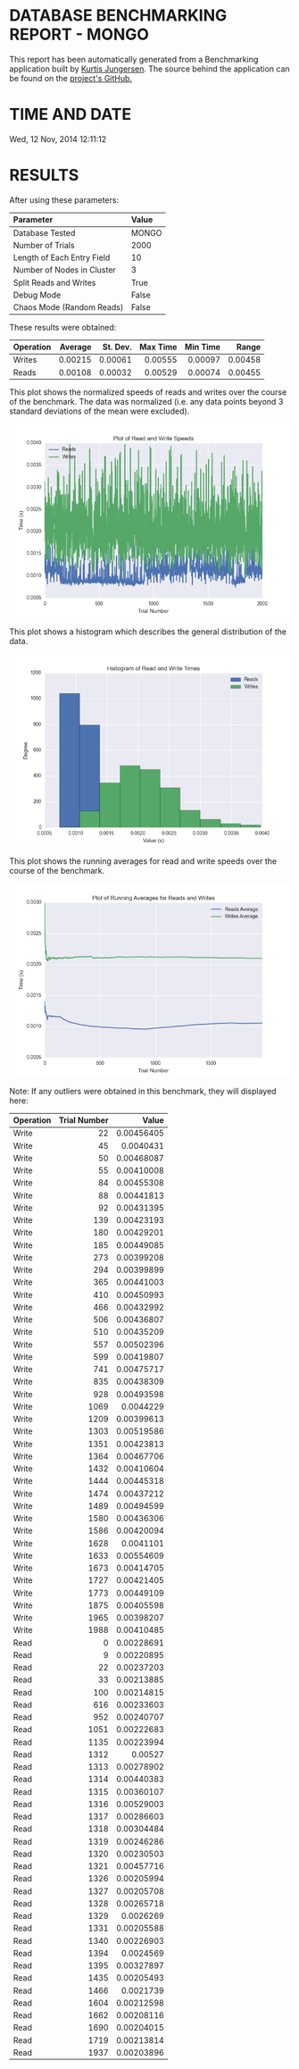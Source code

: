 DATABASE BENCHMARKING REPORT - MONGO
=========================================

This report has been automatically generated from a Benchmarking application
built by [Kurtis Jungersen](http://kmjungersen.com).  The source behind the application can be found on the [project's GitHub.](https://github.com/kmjungersen/DB-Benchmarking)

TIME AND DATE
=============

Wed, 12 Nov, 2014 12:11:12


RESULTS
=======

After using these parameters:

| Parameter                  | Value   |
|:---------------------------|:--------|
| Database Tested            | MONGO   |
| Number of Trials           | 2000    |
| Length of Each Entry Field | 10      |
| Number of Nodes in Cluster | 3       |
| Split Reads and Writes     | True    |
| Debug Mode                 | False   |
| Chaos Mode (Random Reads)  | False   |

These results were obtained:

| Operation   |   Average |   St. Dev. |   Max Time |   Min Time |   Range |
|:------------|----------:|-----------:|-----------:|-----------:|--------:|
| Writes      |   0.00215 |    0.00061 |    0.00555 |    0.00097 | 0.00458 |
| Reads       |   0.00108 |    0.00032 |    0.00529 |    0.00074 | 0.00455 |

This plot shows the normalized speeds of reads and writes over the course of the benchmark.  The data was normalized (i.e. any data points beyond 3 standard deviations of the mean were excluded).

![Alt text](images/MONGO-Nov12-2014-12:11:12-rw.png "rw")

This plot shows a histogram which describes the general distribution of the data.

![Alt text](images/MONGO-Nov12-2014-12:11:12-stats.png "stats")

This plot shows the running averages for read and write speeds over the course of the benchmark.

![Alt text](images/MONGO-Nov12-2014-12:11:12-running_averages.png "running_averages")

Note: If any outliers were obtained in this benchmark, they will displayed here:

| Operation   |   Trial Number |      Value |
|:------------|---------------:|-----------:|
| Write       |             22 | 0.00456405 |
| Write       |             45 | 0.0040431  |
| Write       |             50 | 0.00468087 |
| Write       |             55 | 0.00410008 |
| Write       |             84 | 0.00455308 |
| Write       |             88 | 0.00441813 |
| Write       |             92 | 0.00431395 |
| Write       |            139 | 0.00423193 |
| Write       |            180 | 0.00429201 |
| Write       |            185 | 0.00449085 |
| Write       |            273 | 0.00399208 |
| Write       |            294 | 0.00399899 |
| Write       |            365 | 0.00441003 |
| Write       |            410 | 0.00450993 |
| Write       |            466 | 0.00432992 |
| Write       |            506 | 0.00436807 |
| Write       |            510 | 0.00435209 |
| Write       |            557 | 0.00502396 |
| Write       |            599 | 0.00419807 |
| Write       |            741 | 0.00475717 |
| Write       |            835 | 0.00438309 |
| Write       |            928 | 0.00493598 |
| Write       |           1069 | 0.0044229  |
| Write       |           1209 | 0.00399613 |
| Write       |           1303 | 0.00519586 |
| Write       |           1351 | 0.00423813 |
| Write       |           1364 | 0.00467706 |
| Write       |           1432 | 0.00410604 |
| Write       |           1444 | 0.00445318 |
| Write       |           1474 | 0.00437212 |
| Write       |           1489 | 0.00494599 |
| Write       |           1580 | 0.00436306 |
| Write       |           1586 | 0.00420094 |
| Write       |           1628 | 0.0041101  |
| Write       |           1633 | 0.00554609 |
| Write       |           1673 | 0.00414705 |
| Write       |           1727 | 0.00421405 |
| Write       |           1773 | 0.00449109 |
| Write       |           1875 | 0.00405598 |
| Write       |           1965 | 0.00398207 |
| Write       |           1988 | 0.00410485 |
| Read        |              0 | 0.00228691 |
| Read        |              9 | 0.00220895 |
| Read        |             22 | 0.00237203 |
| Read        |             33 | 0.00213885 |
| Read        |            100 | 0.00214815 |
| Read        |            616 | 0.00233603 |
| Read        |            952 | 0.00240707 |
| Read        |           1051 | 0.00222683 |
| Read        |           1135 | 0.00223994 |
| Read        |           1312 | 0.00527    |
| Read        |           1313 | 0.00278902 |
| Read        |           1314 | 0.00440383 |
| Read        |           1315 | 0.00360107 |
| Read        |           1316 | 0.00529003 |
| Read        |           1317 | 0.00286603 |
| Read        |           1318 | 0.00304484 |
| Read        |           1319 | 0.00246286 |
| Read        |           1320 | 0.00230503 |
| Read        |           1321 | 0.00457716 |
| Read        |           1326 | 0.00205994 |
| Read        |           1327 | 0.00205708 |
| Read        |           1328 | 0.00265718 |
| Read        |           1329 | 0.0026269  |
| Read        |           1331 | 0.00205588 |
| Read        |           1340 | 0.00226903 |
| Read        |           1394 | 0.0024569  |
| Read        |           1395 | 0.00327897 |
| Read        |           1435 | 0.00205493 |
| Read        |           1466 | 0.0021739  |
| Read        |           1604 | 0.00212598 |
| Read        |           1662 | 0.00208116 |
| Read        |           1690 | 0.00204015 |
| Read        |           1719 | 0.00213814 |
| Read        |           1937 | 0.00203896 |